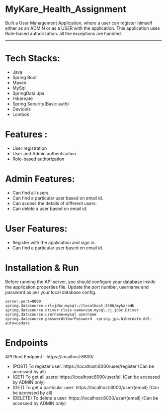 # MyKare_Health_Assignment

Built a User Management Application, where a user can register himself either as an ADMIN or as a USER with the application. This application uses Role-based authorization. all the exceptions are handled.



___________________________________________________________________________________________________________________________________________________________

# Tech Stacks: 

* Java
* Spring Boot
* Maven
* MySql
* SpringData Jpa
* Hibernate
* Spring Security(Basic auth)
* Devtools
* Lombok

# Features :

* User registration
* User and Admin authentication
* Role-based authorization

# Admin Features:

* Can find all users.
* Can find a particular user based on email id.
* Can access the details of different users.
* Can delete a user based on email id.

# User Features:

* Register with the application and sign in.
* Can find a particular user based on email id.



# Installation & Run

Before running the API server, you should configure your database inside the application.properties file.
Update the port number, username and password as per your local database config. 

`server.port=8000
spring.datasource.url=jdbc:mysql://localhost:3306/mykaredb 
spring.datasource.driver-class-name=com.mysql.cj.jdbc.Driver
spring.datasource.username=mysql username 
spring.datasource.password=YourPassword 
spring.jpa.hibernate.ddl-auto=update`

# Endpoints
API Root Endpoint - https://localhost:8800/


* (POST) To register user: https://localhost:8000/user/register  (Can be accessed by all)
* (GET) To get all users: https://localhost:8000/user/all  (Can be accessed by ADMIN only)
* (GET) To get a particular user: https://localhost:8000/user/{email} (Can be accessed by all)
* (DELETE) To delete a user: https://localhost:8000/user/{email} (Can be accessed by ADMIN only)
